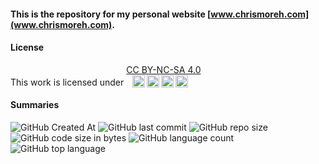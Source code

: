 #### This is the repository for my personal website [www.chrismoreh.com](www.chrismoreh.com). 

#### License

<p xmlns:cc="http://creativecommons.org/ns#" >This work is licensed under <a href="https://creativecommons.org/licenses/by-nc-sa/4.0/?ref=chooser-v1" target="_blank" rel="license noopener noreferrer" style="display:inline-block;">CC BY-NC-SA 4.0<br>
<img style="height:20px!important;margin-left:10px;vertical-align:text-bottom;" src="https://mirrors.creativecommons.org/presskit/icons/cc.svg?ref=chooser-v1" alt=""><img style="height:20px!important;margin-left:3px;vertical-align:text-bottom;" src="https://mirrors.creativecommons.org/presskit/icons/by.svg?ref=chooser-v1" alt=""><img style="height:20px!important;margin-left:3px;vertical-align:text-bottom;" src="https://mirrors.creativecommons.org/presskit/icons/nc.svg?ref=chooser-v1" alt=""><img style="height:20px!important;margin-left:3px;vertical-align:text-bottom;" src="https://mirrors.creativecommons.org/presskit/icons/sa.svg?ref=chooser-v1" alt=""></a></p>

#### Summaries

![GitHub Created At](https://img.shields.io/github/created-at/cgmoreh/website) ![GitHub last commit](https://img.shields.io/github/last-commit/cgmoreh/website)
![GitHub repo size](https://img.shields.io/github/repo-size/cgmoreh/website) ![GitHub code size in bytes](https://img.shields.io/github/languages/code-size/cgmoreh/website) ![GitHub language count](https://img.shields.io/github/languages/count/cgmoreh/website) ![GitHub top language](https://img.shields.io/github/languages/top/cgmoreh/website) 
